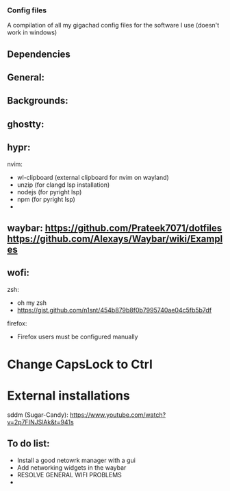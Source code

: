 ### Config files
 A compilation of all my gigachad config files for the software I use (doesn't work in windows)

## Dependencies
General:
- 

Backgrounds: 
- 

ghostty:
- 

hypr:
- 

nvim:
- wl-clipboard (external clipboard for nvim on wayland)
- unzip (for clangd lsp installation)
- nodejs (for pyright lsp)
- npm (for pyright lsp)
- 

waybar:
https://github.com/Prateek7071/dotfiles
https://github.com/Alexays/Waybar/wiki/Examples
- 

wofi:
- 

zsh:
- oh my zsh
- https://gist.github.com/n1snt/454b879b8f0b7995740ae04c5fb5b7df

firefox:
- Firefox users must be configured manually


# Change CapsLock to Ctrl

# External installations
sddm (Sugar-Candy):
https://www.youtube.com/watch?v=2p7FINJSlAk&t=941s

## To do list:
- Install a good netowrk manager with a gui
- Add networking widgets in the waybar
- RESOLVE GENERAL WIFI PROBLEMS
- 
